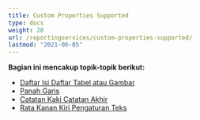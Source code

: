 ```yaml
---
title: Custom Properties Supported
type: docs
weight: 20
url: /reportingservices/custom-properties-supported/
lastmod: "2021-06-05"
---
```


**Bagian ini mencakup topik-topik berikut:**

- [Daftar Isi Daftar Tabel atau Gambar](/pdf/reportingservices/table-of-contents-list-of-tables-or-figures/)
- [Panah Garis](/pdf/reportingservices/line-arrows/)
- [Catatan Kaki Catatan Akhir](/pdf/reportingservices/footnote-endnote/)
- [Rata Kanan Kiri Pengaturan Teks](/pdf/reportingservices/justify-fulljustify-text-alignment/)